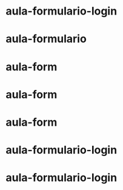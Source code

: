 # aula-formulario-login
# aula-formulario
# aula-form
# aula-form
# aula-form
# aula-formulario-login
# aula-formulario-login
